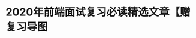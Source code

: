 # 2020年前端面试复习必读精选文章【赠复习导图

[知识图谱]: https://juejin.im/post/5e8b163ff265da47ee3f54a6?utm_source=gold_browser_extension

